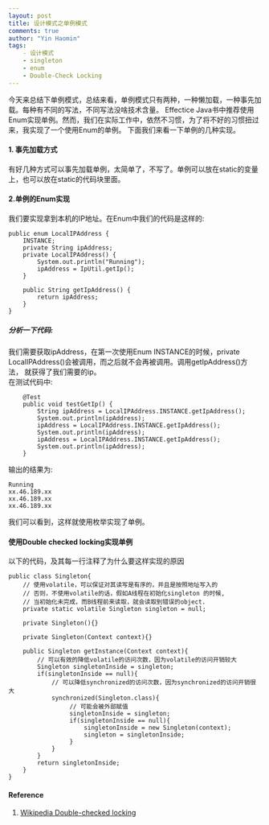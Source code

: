 ```yaml
---
layout: post
title: 设计模式之单例模式
comments: true
author: "Yin Haomin"
tags:
    - 设计模式
    - singleton
    - enum
    - Double-Check Locking
---
```


今天来总结下单例模式，总结来看，单例模式只有两种，一种懒加载，一种事先加载。每种有不同的写法，不同写法没啥技术含量。
Effectice Java书中推荐使用Enum实现单例。然而，我们在实际工作中，依然不习惯，为了将不好的习惯扭过来，我实现了一个使用Enum的单例。
下面我们来看一下单例的几种实现。<br>

#### 1. 事先加载方式
有好几种方式可以事先加载单例，太简单了，不写了。单例可以放在static的变量上，也可以放在static的代码块里面。<br>

#### 2.单例的Enum实现
我们要实现拿到本机的IP地址。在Enum中我们的代码是这样的:

```
public enum LocalIPAddress {
    INSTANCE;
    private String ipAddress;
    private LocalIPAddress() {
        System.out.println("Running");
        ipAddress = IpUtil.getIp();
    }

    public String getIpAddress() {
        return ipAddress;
    }
}

```

##### 分析一下代码:

我们需要获取ipAddress，在第一次使用Enum INSTANCE的时候，private LocalIPAddress()会被调用，而之后就不会再被调用。调用getIpAddress()方法，
就获得了我们需要的ip。<br>
在测试代码中: 

```
    @Test
    public void testGetIp() {
        String ipAddress = LocalIPAddress.INSTANCE.getIpAddress();
        System.out.println(ipAddress);
        ipAddress = LocalIPAddress.INSTANCE.getIpAddress();
        System.out.println(ipAddress);
        ipAddress = LocalIPAddress.INSTANCE.getIpAddress();
        System.out.println(ipAddress);
    }
```

输出的结果为:

```
Running
xx.46.189.xx
xx.46.189.xx
xx.46.189.xx
```

我们可以看到，这样就使用枚举实现了单例。

#### 使用Double checked locking实现单例

以下的代码，及其每一行注释了为什么要这样实现的原因

```
public class Singleton{
    // 使用volatile，可以保证对其读写是有序的，并且是按照地址写入的
    // 否则，不使用volatile的话，假如A线程在初始化singleton 的时候,
    // 当初始化未完成，而B线程前来读取，就会读取到错误的object.
    private static volatile Singleton singleton = null;

    private Singleton(){}

    private Singleton(Context context){}

    public Singleton getInstance(Context context){
        // 可以有效的降低volatile的访问次数，因为volatile的访问开销较大
        Singleton singletonInside = singleton;
        if(singletonInside == null){
            // 可以降低synchronized的访问次数，因为synchronized的访问开销很大
            synchronized(Singleton.class){
                 // 可能会被外部赋值
                 singletonInside = singleton;
                 if(singletonInside == null){
                     singletonInside = new Singleton(context);
                     singleton = singletonInside;
                 }
            }
        }
        return singletonInside;
    }
}
```

#### Reference
1. [Wikipedia Double-checked locking](https://en.wikipedia.org/wiki/Double-checked_locking#Usage_in_Java)



